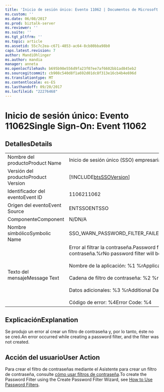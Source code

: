 ```yaml
---
title: 'Inicio de sesión único: Evento 11062 | Documentos de Microsoft'
ms.custom: ''
ms.date: 06/08/2017
ms.prod: biztalk-server
ms.reviewer: ''
ms.suite: ''
ms.tgt_pltfrm: ''
ms.topic: article
ms.assetid: 55c7c2ea-c671-4853-ac64-8cb80bba98b0
caps.latest.revision: 7
author: MandiOhlinger
ms.author: mandia
manager: anneta
ms.openlocfilehash: b695b98e556d9fa23f07ee7af6602bb1ad845eb2
ms.sourcegitcommit: cb908c540d8f1a692d01dc8f313e16cb4b4e696d
ms.translationtype: MT
ms.contentlocale: es-ES
ms.lasthandoff: 09/20/2017
ms.locfileid: "22276468"
---
```

# <a name="single-sign-on-event-11062"></a><span data-ttu-id="0b666-102">Inicio de sesión único: Evento 11062</span><span class="sxs-lookup"><span data-stu-id="0b666-102">Single Sign-On: Event 11062</span></span>
## <a name="details"></a><span data-ttu-id="0b666-103">Detalles</span><span class="sxs-lookup"><span data-stu-id="0b666-103">Details</span></span>  
  
|||  
|-|-|  
|<span data-ttu-id="0b666-104">Nombre del producto</span><span class="sxs-lookup"><span data-stu-id="0b666-104">Product Name</span></span>|<span data-ttu-id="0b666-105">Inicio de sesión único (SSO) empresarial</span><span class="sxs-lookup"><span data-stu-id="0b666-105">Enterprise Single Sign-On</span></span>|  
|<span data-ttu-id="0b666-106">Versión del producto</span><span class="sxs-lookup"><span data-stu-id="0b666-106">Product Version</span></span>|[!INCLUDE[btsSSOVersion](../includes/btsssoversion-md.md)]|  
|<span data-ttu-id="0b666-107">Identificador del evento</span><span class="sxs-lookup"><span data-stu-id="0b666-107">Event ID</span></span>|<span data-ttu-id="0b666-108">11062</span><span class="sxs-lookup"><span data-stu-id="0b666-108">11062</span></span>|  
|<span data-ttu-id="0b666-109">Origen del evento</span><span class="sxs-lookup"><span data-stu-id="0b666-109">Event Source</span></span>|<span data-ttu-id="0b666-110">ENTSSO</span><span class="sxs-lookup"><span data-stu-id="0b666-110">ENTSSO</span></span>|  
|<span data-ttu-id="0b666-111">Componente</span><span class="sxs-lookup"><span data-stu-id="0b666-111">Component</span></span>|<span data-ttu-id="0b666-112">N/D</span><span class="sxs-lookup"><span data-stu-id="0b666-112">N/A</span></span>|  
|<span data-ttu-id="0b666-113">Nombre simbólico</span><span class="sxs-lookup"><span data-stu-id="0b666-113">Symbolic Name</span></span>|<span data-ttu-id="0b666-114">SSO_WARN_PASSWORD_FILTER_FAILED</span><span class="sxs-lookup"><span data-stu-id="0b666-114">SSO_WARN_PASSWORD_FILTER_FAILED</span></span>|  
|<span data-ttu-id="0b666-115">Texto del mensaje</span><span class="sxs-lookup"><span data-stu-id="0b666-115">Message Text</span></span>|<span data-ttu-id="0b666-116">Error al filtrar la contraseña.</span><span class="sxs-lookup"><span data-stu-id="0b666-116">Password filtering failed.</span></span> <span data-ttu-id="0b666-117">No se usará filtro de contraseña.%r</span><span class="sxs-lookup"><span data-stu-id="0b666-117">No password filter will be used.%r</span></span><br /><br /> <span data-ttu-id="0b666-118">Nombre de la aplicación: %1 %r</span><span class="sxs-lookup"><span data-stu-id="0b666-118">Application Name: %1%r</span></span><br /><br /> <span data-ttu-id="0b666-119">Cadena de filtro de contraseña: %2 %r</span><span class="sxs-lookup"><span data-stu-id="0b666-119">Password Filter String: %2%r</span></span><br /><br /> <span data-ttu-id="0b666-120">Datos adicionales: %3 %r</span><span class="sxs-lookup"><span data-stu-id="0b666-120">Additional Data: %3%r</span></span><br /><br /> <span data-ttu-id="0b666-121">Código de error: %4</span><span class="sxs-lookup"><span data-stu-id="0b666-121">Error Code: %4</span></span>|  
  
## <a name="explanation"></a><span data-ttu-id="0b666-122">Explicación</span><span class="sxs-lookup"><span data-stu-id="0b666-122">Explanation</span></span>  
 <span data-ttu-id="0b666-123">Se produjo un error al crear un filtro de contraseña y, por lo tanto, éste no se creó.</span><span class="sxs-lookup"><span data-stu-id="0b666-123">An error occurred while creating a password filter, and the filter was not created.</span></span>  
  
## <a name="user-action"></a><span data-ttu-id="0b666-124">Acción del usuario</span><span class="sxs-lookup"><span data-stu-id="0b666-124">User Action</span></span>  
 <span data-ttu-id="0b666-125">Para crear el filtro de contraseñas mediante el Asistente para crear un filtro de contraseña, consulte [cómo usar filtros de contraseña](../core/how-to-use-password-filters.md).</span><span class="sxs-lookup"><span data-stu-id="0b666-125">To create the Password Filter using the Create Password Filter Wizard, see [How to Use Password Filters](../core/how-to-use-password-filters.md).</span></span>